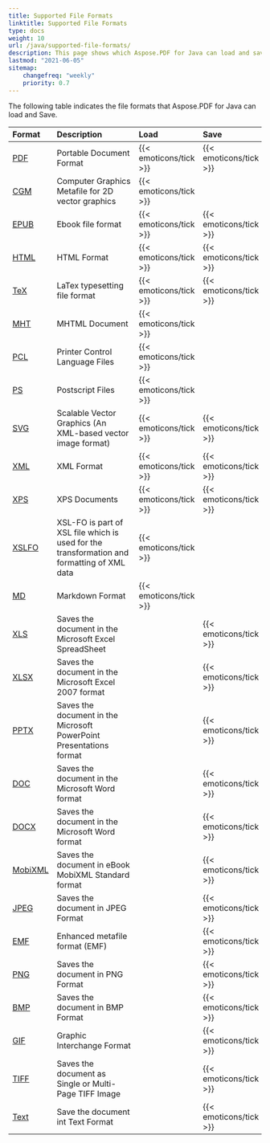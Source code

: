 ```yaml
---
title: Supported File Formats
linktitle: Supported File Formats
type: docs
weight: 10
url: /java/supported-file-formats/
description: This page shows which Aspose.PDF for Java can load and save file formats.
lastmod: "2021-06-05"
sitemap:
    changefreq: "weekly"
    priority: 0.7
---
```


The following table indicates the file formats that Aspose.PDF for Java can load and Save.

|**Format**|**Description**|**Load**|**Save**|**Remarks**|
| :- | :- | :- | :- | :- |
|[PDF](https://docs.fileformat.com/pdf/)|Portable Document Format|{{< emoticons/tick >}}|{{< emoticons/tick >}} | |
|[CGM](https://docs.fileformat.com/page-description-language/cgm/)|Computer Graphics Metafile for 2D vector graphics|{{< emoticons/tick >}}| | |
|[EPUB](https://docs.fileformat.com/ebook/epub/)|Ebook file format|{{< emoticons/tick >}}|{{< emoticons/tick >}}| |
|[HTML](https://docs.fileformat.com/web/html/)|HTML Format|{{< emoticons/tick >}}|{{< emoticons/tick >}}| |
|[TeX](https://docs.fileformat.com/page-description-language/tex/)|LaTex typesetting file format|{{< emoticons/tick >}}|{{< emoticons/tick >}}| |
|[MHT](https://docs.fileformat.com/web/mhtml/)|MHTML Document|{{< emoticons/tick >}}| | |
|[PCL](https://docs.fileformat.com/page-description-language/pcl/)|Printer Control Language Files|{{< emoticons/tick >}}| | |
|[PS](https://docs.fileformat.com/page-description-language/ps/)|Postscript Files|{{< emoticons/tick >}}| | |
|[SVG](https://docs.fileformat.com/page-description-language/svg/)|Scalable Vector Graphics (An XML-based vector image format)|{{< emoticons/tick >}}|{{< emoticons/tick >}}| |
|[XML](https://docs.fileformat.com/web/xml/)|XML Format|{{< emoticons/tick >}}|{{< emoticons/tick >}}| |
|[XPS](https://docs.fileformat.com/page-description-language/xps/)|XPS Documents|{{< emoticons/tick >}}|{{< emoticons/tick >}}| |
|[XSLFO](https://docs.fileformat.com/page-description-language/xslfo/)|XSL-FO is part of XSL file which is used for the transformation and formatting of XML data|{{< emoticons/tick >}}| | |
|[MD](https://docs.fileformat.com/word-processing/md/)|Markdown Format|{{< emoticons/tick >}}| | |
|[XLS](https://docs.fileformat.com/spreadsheet/xls/)|Saves the document in the Microsoft Excel SpreadSheet| |{{< emoticons/tick >}}| |
|[XLSX](https://docs.fileformat.com/spreadsheet/xlsx/)|Saves the document in the Microsoft Excel 2007 format| |{{< emoticons/tick >}}| |
|[PPTX](https://docs.fileformat.com/presentation/pptx/)|Saves the document in the Microsoft PowerPoint Presentations format| |{{< emoticons/tick >}}| |
|[DOC](https://docs.fileformat.com/word-processing/doc/)|Saves the document in the Microsoft Word format| |{{< emoticons/tick >}}| |
|[DOCX](https://docs.fileformat.com/word-processing/docx/)|Saves the document in the Microsoft Word format| |{{< emoticons/tick >}}| |
|[MobiXML](https://docs.fileformat.com/ebook/mobi/)|Saves the document in eBook MobiXML Standard format| |{{< emoticons/tick >}}| |
|[JPEG](https://docs.fileformat.com/image/jpeg/)|Saves the document in JPEG Format| |{{< emoticons/tick >}}| |
|[EMF](https://docs.fileformat.com/image/emf/)|Enhanced metafile format (EMF)| |{{< emoticons/tick >}}| |
|[PNG](https://docs.fileformat.com/image/png/)|Saves the document in PNG Format| |{{< emoticons/tick >}}| |
|[BMP](https://docs.fileformat.com/image/bmp/)|Saves the document in BMP Format| |{{< emoticons/tick >}}| |
|[GIF](https://docs.fileformat.com/image/gif/)|Graphic Interchange Format| |{{< emoticons/tick >}}| |
|[TIFF](https://docs.fileformat.com/image/tiff/)|Saves the document as Single or Multi-Page TIFF Image| |{{< emoticons/tick >}}| |
|[Text](https://docs.fileformat.com/word-processing/txt/)|Save the document int Text Format| |{{< emoticons/tick >}}| |

